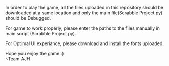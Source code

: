 In order to play the game, all the files uploaded in this repository should be downloaded at a same location and only the main file(Scrabble Project.py) should be Debugged.  
  
For game to work properly, please enter the paths to the files manually in main script (Scrabble Project.py).  
  
For Optimal UI experiance, please download and install the fonts uploaded.  
  
Hope you enjoy the game :)  
~Team AJH

